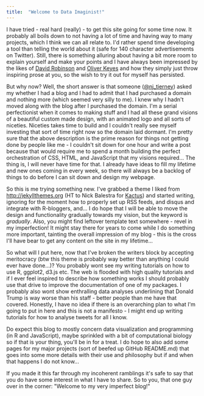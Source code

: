 ```yaml
---
title:  "Welcome to Data Imaginist!"
---
```


I have tried - real hard (really) - to get this site going for some time now. It probably all boils down to not having a lot of time and having way to many projects, which I think we can all relate to. I'd rather spend time developing a tool than telling the world about it (safe for 140 character advertisements on Twitter). Still, there is something alluring about having a bit more room to explain yourself and make your points and I have always been impressed by the likes of [David Robinson](http://varianceexplained.org) and [Oliver Keyes](https://ironholds.org) and how they simply just throw inspiring prose at you, so the wish to try it out for myself has persisted.

But why now? Well, the short answer is that someone ([@nj_tierney](https://twitter.com/nj_tierney)) asked my whether I had a blog and I had to admit that I had purchased a domain and nothing more (which seemed very silly to me). I knew why I hadn't moved along with the blog after I purchased the domain. I'm a serial perfectionist when it comes to making stuff and I had all these grand visions of a beautiful custom made design, with an animated logo and all sorts of niceties. Niceties takes time to build and I couldn't really see myself investing that sort of time right now so the domain laid dormant. I'm pretty sure that the above description is the prime reason for things not getting done by people like me - I couldn't sit down for one hour and write a post because that would require me to spend a month building the perfect orchestration of CSS, HTML, and JavaScript that my visions required... The thing is, I will never have time for that. I already have ideas to fill my lifetime and new ones coming in every week, so there will always be a backlog of things to do before I can sit down and design my webpage.

So this is me trying something new. I've grabbed a theme I liked from <http://jekyllthemes.org> (HT to Nick Balestra for [Kactus](https://github.com/nickbalestra/kactus)) and started writing, ignoring for the moment how to properly set up RSS feeds, and disqus and integrate with R-bloggers, and... I do hope that I will be able to move the design and functionality gradually towards my vision, but the keyword is *gradually*. Also, you might find leftover template text somewhere - revel in my imperfection! It might stay there for years to come while I do something more important, tainting the overall impression of my blog - this is the cross I'll have bear to get any content on the site in my lifetime...

So what will I put here, now that I've broken the writers block by accepting meritocracy (btw this theme is probably way better than anything I could ever have done...)? You probably wont see my writing tutorials on how to use R, ggplot2, d3.js etc. The web is flooded with high quality tutorials and if I ever feel inspired to describe how something works I should probably use that drive to improve the documentation of one of my packages. I probably also wont show enthralling data analyses underlining that Donald Trump is way worse than his staff - better people than me have that covered. Honestly, I have no idea if there is an overarching plan to what I'm going to put in here and this is not a manifesto - I might end up writing tutorials for how to analyse tweets for all I know.

Do expect this blog to mostly concern data visualization and programming (in R and JavaScript), maybe sprinkled with a bit of computational biology so if that is your thing, you'll be in for a treat. I do hope to also add some pages for my major projects (sort of beefed up GitHub README.md) that goes into some more details with their use and philosophy but if and when that happens I do not know...

If you made it this far through my incoherent ramblings it's safe to say that you do have some interest in what I have to share. So to you, that one guy over in the corner: "Welcome to my very imperfect blog!"
